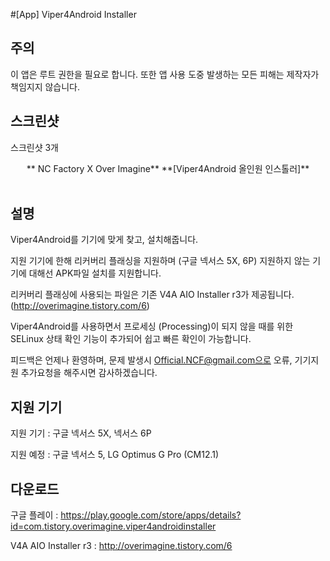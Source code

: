 #[App] Viper4Android Installer

## 주의

이 앱은 루트 권한을 필요로 합니다. 또한 앱 사용 도중 발생하는 모든 피해는 제작자가 책임지지 않습니다.
<br>

## 스크린샷

스크린샷 3개

<center>
** NC Factory X Over Imagine**
**[Viper4Android 올인원 인스톨러]**
</center>
<br>

## 설명

Viper4Android를 기기에 맞게 찾고, 설치해줍니다.

지원 기기에 한해 리커버리 플래싱을 지원하며 (구글 넥서스 5X, 6P) 지원하지 않는 기기에 대해선 APK파일 설치를 지원합니다.

리커버리 플래싱에 사용되는 파일은 기존 V4A AIO Installer r3가 제공됩니다.
(http://overimagine.tistory.com/6)

Viper4Android를 사용하면서 프로세싱 (Processing)이 되지 않을 때를 위한 SELinux 상태 확인 기능이 추가되어 쉽고 빠른 확인이 가능합니다.

피드백은 언제나 환영하며, 문제 발생시 Official.NCF@gmail.com으로 오류, 기기지원 추가요청을 해주시면 감사하겠습니다.
<br>

## 지원 기기

지원 기기 : 구글 넥서스 5X, 넥서스 6P

지원 예정 : 구글 넥서스 5, LG Optimus G Pro (CM12.1)
<br>

## 다운로드

구글 플레이 : https://play.google.com/store/apps/details?id=com.tistory.overimagine.viper4androidinstaller

V4A AIO Installer r3 : http://overimagine.tistory.com/6

